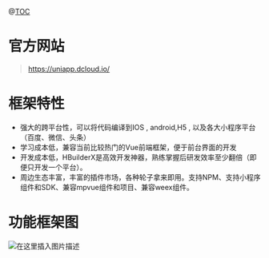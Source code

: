 ﻿@[TOC](uni-app框架)
# 官方网站
> https://uniapp.dcloud.io/
# 框架特性
* 强大的跨平台性，可以将代码编译到IOS , android,H5 , 以及各大小程序平台（百度、微信、头条）
* 学习成本低，兼容当前比较热门的Vue前端框架，便于前台界面的开发
* 开发成本低，HBuilderX是高效开发神器，熟练掌握后研发效率至少翻倍（即便只开发一个平台）。
* 周边生态丰富，丰富的插件市场，各种轮子拿来即用。支持NPM、支持小程序组件和SDK、兼容mpvue组件和项目、兼容weex组件。
# 功能框架图
![在这里插入图片描述](https://img-blog.csdnimg.cn/20190807103229938.png?x-oss-process=image/watermark,type_ZmFuZ3poZW5naGVpdGk,shadow_10,text_aHR0cHM6Ly9ibG9nLmNzZG4ubmV0L3dlaXhpbl80MjIzMDU1MA==,size_16,color_FFFFFF,t_70)
